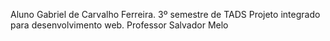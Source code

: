 Aluno Gabriel de Carvalho Ferreira.
3º semestre de TADS
Projeto integrado para desenvolvimento web.
Professor Salvador Melo
